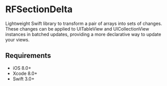 # RFSectionDelta
Lightweight Swift library to transform a pair of arrays into sets of changes. These changes can be applied to UITableView and UICollectionView instances in batched updates, providing a more declarative way to update your views.

## Requirements

- iOS 8.0+
- Xcode 8.0+
- Swift 3.0+

